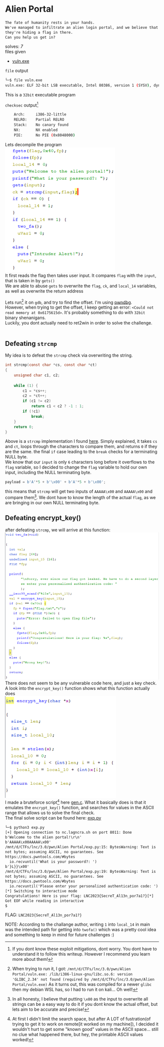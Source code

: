 # Alien Portal

```
The fate of humanity rests in your hands.
We've managed to infiltrate an alien login portal, and we believe that they're hiding a flag in there.
Can you help us get in?
```
solves: *7* <br>
files given
- [vuln.exe](./vuln.exe)

`file` output
```sh
└─$ file vuln.exe
vuln.exe: ELF 32-bit LSB executable, Intel 80386, version 1 (SYSV), dynamically linked, interpreter /lib/ld-linux.so.2, BuildID[sha1]=9e95f0a128ef480097a01a842b5c645789f2e7e5, for GNU/Linux 3.2.0, not stripped
```
This is a `32bit` executable program <br>

`checksec` output[^1]
```sh
    Arch:     i386-32-little
    RELRO:    Partial RELRO
    Stack:    No canary found
    NX:       NX enabled
    PIE:      No PIE (0x8048000)
```
Lets decompile the program <br>
![decomp](./ghidra_main_decomp.png) <br>
It first reads the flag then takes user input. It compares `flag` with the `input`, that is taken in by `gets()` <br>
We are able to abuse `gets` to overwrite the `flag`, `ck`, and `local_14` variables, as well as overwrite the return address \
<br>
Lets run[^2] it on `gdb`, and try to find the offset. I'm using [pwndbg](https://github.com/pwndbg/pwndbg). \
However, when trying to get the offset, I keep getting an error: `<Could not read memory at 0x6175615d>`. It's probably something to do with `32bit` binary shenanigans. \
Luckily, you dont actually need to ret2win in order to solve the challenge. \
<br>
## Defeating `strcmp`
My idea is to defeat the `strcmp` check via overwriting the string. 
```c
int strcmp(const char *cs, const char *ct)
{
	unsigned char c1, c2;

	while (1) {
		c1 = *cs++;
		c2 = *ct++;
		if (c1 != c2)
			return c1 < c2 ? -1 : 1;
		if (!c1)
			break;
	}
	return 0;
}
```
Above is a `strcmp` implementation I found [here](https://elixir.bootlin.com/linux/latest/source/lib/string.c#L276).
Simply explained, it takes `cs` and `ct`, loops through the characters to compare them, and returns `0` if they are the same. the final `if` case leading to the `break` checks for a terminating NULL byte.  
We know that our `input` is only `6` characters long before it overflows to the `flag` variable, so I decided to change the `flag` variable to hold our own input, including the NULL terminating byte.
```py
payload = b'A'*5 + b'\x00' + b'A'*5 + b'\x00';
```
this means that `strcmp` will get two inputs of `AAAAA\x00` and `AAAAA\x00` and compare them[^3]. We dont have to know the length of the actual `flag`, as we are bringing in our own NULL terminating byte.  
## Defeating encrypt_key()
after defeating `strcmp`, we will arrive at this function: \
![twofa.png](./twofa.png) <br>
There does not seem to be any vulnerable code here, and just a key check. A look into the `encrypt_key()` function shows what this function actually does  
![encrypt_key.png](./encrypt_key.png) <br>
I made a bruteforce script[^4] here [gen.c](./gen.c). What it basically does is that it emulates the `encrypt_key()` function, and searches for values in the ASCII range that allows us to solve the final check.
<br>
The final solve script can be found here: [exp.py](./exp.py) 
```
└─$ python3 exp.py
[+] Opening connection to nc.lagncra.sh on port 8011: Done
b'Welcome to the alien portal!\r\n'
b'AAAAA\x00AAAAA\x00'
/mnt/d/CTFs/lnc/3.0/pwn/Alien Portal/exp.py:15: BytesWarning: Text is not bytes; assuming ASCII, no guarantees. See https://docs.pwntools.com/#bytes
  io.recvuntil('What is your password?: ')
b'}L}}\x00'
/mnt/d/CTFs/lnc/3.0/pwn/Alien Portal/exp.py:19: BytesWarning: Text is not bytes; assuming ASCII, no guarantees. See https://docs.pwntools.com/#bytes
  io.recvuntil('Please enter your personalized authentication code: ')
[*] Switching to interactive mode
Congratulations! Here is your flag: LNC2023{SecreT_Al13n_por7a1?}[*] Got EOF while reading in interactive
$
```

FLAG: `LNC2023{SecreT_Al13n_por7a1?}`


NOTE: According to the challange author, writing `1` into `local_14` in main was the intended path for getting into `twofa()` which was a pretty cool idea and something to keep in mind for future challenges :)

[^1]: If you dont know these exploit mitigations, dont worry. You dont have to understand it to follow this writeup. However I recommend you learn more about them!

[^2]: When trying to run it, I got: `/mnt/d/CTFs/lnc/3.0/pwn/Alien Portal/vuln.exe: /lib/i386-linux-gnu/libc.so.6: version 'GLIBC_2.34' not found (required by /mnt/d/CTFs/lnc/3.0/pwn/Alien Portal/vuln.exe)` As it turns out, this was compiled for a newer `glibc` then my debian WSL has, so I had to run it on kali... Oh well!

[^3]: In all honesty, I believe that putting `\x00` as the input to overwrite all strings can be a easy way to do it if you dont know the actual offset, but lets aim to be accurate and precise!

[^4]: At first I didn't limit the search space, but after A LOT of fustration(of trying to get it to work on remote[it worked on my machine]), I decided it wouldn't hurt to get some "known good" values in the ASCII space... still no clue what happened there, but hey, the printable ASCII values worked!

